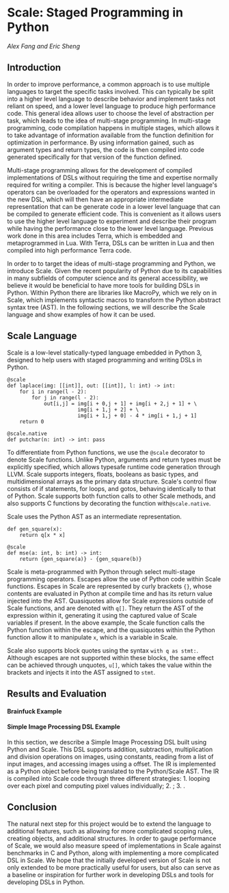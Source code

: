 Scale: Staged Programming in Python
==========================
_Alex Fang and Eric Sheng_

Introduction
---------------
In order to improve performance, a common approach is to use multiple languages to target the specific tasks involved. This can typically be split into a higher level language to describe behavior and implement tasks not reliant on speed, and a lower level language to produce high performance code. This general idea allows user to choose the level of abstraction per task, which leads to the idea of multi-stage programming. In multi-stage programming, code compilation happens in multiple stages, which allows it to take advantage of information available from the function definition for optimization in performance. By using information gained, such as argument types and return types, the code is then compiled into code generated specifically for that version of the function defined.

Multi-stage programming allows for the development of compiled implementations of DSLs without requiring the time and expertise normally required for writing a compiler. This is because the higher level language's operators can be overloaded for the operators and expressions wanted in the new DSL, which will then have an appropriate intermediate representation that can be generate code in a lower level language that can be compiled to generate efficient code. This is convenient as it allows users to use the higher level language to experiment and describe their program while having the performance close to the lower level language. Previous work done in this area includes Terra, which is embedded and metaprogrammed in Lua. With Terra, DSLs can be written in Lua and then compiled into high performance Terra code.

In order to to target the ideas of multi-stage programming and Python, we introduce Scale. Given the recent popularity of Python due to its capabilities in many subfields of computer science and its general accessibility, we believe it would be beneficial to have more tools for building DSLs in Python.  Within Python there are libraries like MacroPy, which we rely on in Scale, which implements syntactic macros to transform the Python abstract syntax tree (AST). In the following sections, we will describe the Scale language and show examples of how it can be used.

Scale Language
---------------
Scale is a low-level statically-typed language embedded in Python 3, designed to help users with staged programming and writing DSLs in Python.

    @scale
    def laplace(img: [[int]], out: [[int]], l: int) -> int:
        for i in range(l - 2):
            for j in range(l - 2):
                out[i,j] = img[i + 0,j + 1] + img[i + 2,j + 1] + \
                           img[i + 1,j + 2] + \
                           img[i + 1,j + 0] - 4 * img[i + 1,j + 1]
        return 0
        
    @scale.native
    def putchar(n: int) -> int: pass
        
To differentiate from Python functions, we use the `@scale` decorator to denote Scale functions. Unlike Python, arguments and return types must be explicitly specified, which allows typesafe runtime code generation through LLVM. Scale supports integers, floats, booleans as basic types, and multidimensional arrays as the primary data structure. Scale's control flow consists of if statements, for loops, and gotos, behaving identically to that of Python. Scale supports both function calls to other Scale methods, and also supports C functions by decorating the function with`@scale.native`.

Scale uses the Python AST as an intermediate representation.
        

    def gen_square(x):
        return q[x * x]

    @scale
    def mse(a: int, b: int) -> int:
        return {gen_square(a)} - {gen_square(b)}
        
Scale is meta-programmed with Python through select multi-stage programming operators. Escapes allow the use of Python code within Scale functions. Escapes in Scale are represented by curly brackets `{}`, whose contents are evaluated in Python at compile time and has its return value injected into the AST.
Quasiquotes allow for Scale expressions outside of Scale functions, and are denoted with `q[]`. They return the AST of the expression within it, generating it using the captured value of Scale variables if present. In the above example, the Scale function calls the Python function within the escape, and the quasiquotes within the Python function allow it to manipulate `x`, which is a variable in Scale.

Scale also supports block quotes using the syntax `with q as stmt:`. Although escapes are not supported within these blocks, the same effect can be achieved through unquotes, `u[]`, which takes the value within the brackets and injects it into the AST assigned to `stmt`.


Results and Evaluation
---------------
#### Brainfuck Example

#### Simple Image Processing DSL Example
In this section, we describe a Simple Image Processing DSL built using Python and Scale. This DSL supports addition, subtraction, multiplication and division operations on images, using constants, reading from a list of input images, and accessing images using a offset. The IR is implemented as a Python object before being translated to the Python/Scale AST. The IR is compiled into Scale code through three different strategies: 1. looping over each pixel and computing pixel values individually; 2. ; 3. .

Conclusion
---------------
The natural next step for this project would be to extend the language to additional features, such as allowing for more complicated scoping rules, creating objects, and additional structures. In order to gauge performance of Scale, we would also measure speed of implementations in Scale against benchmarks in C and Python, along with implementing a more complicated DSL in Scale. We hope that the initially developed version of Scale is not only extended to be more practically useful for users, but also can serve as a baseline or inspiration for further work in developing DSLs and tools for developing DSLs in Python.
